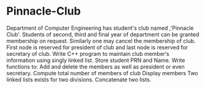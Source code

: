 # Pinnacle-Club
Department of Computer Engineering has student's club named ,'Pinnacle Club'. Students of second, third and final year of department can be granted membership on request. Similarly one may cancel the membership of club. First node is reserved for president of club and last node is reserved for secretary of club. Write C++ program to maintain club member‘s information using singly linked list. Store student PRN and Name. Write functions to: Add and delete the members as well as president or even secretary. Compute total number of members of club Display members Two linked lists exists for two divisions. Concatenate two lists.
